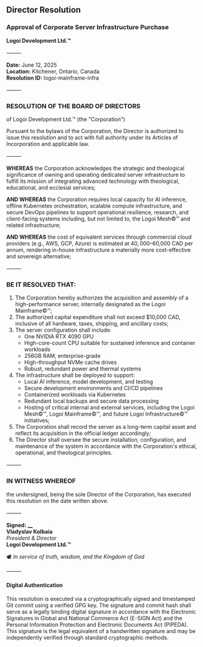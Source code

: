 ## Director Resolution

### Approval of Corporate Server Infrastructure Purchase

**Logoi Development Ltd.™**

⸻

**Date:** June 12, 2025  
**Location:** Kitchener, Ontario, Canada  
**Resolution ID:** logoi-mainframe-infra

⸻

### RESOLUTION OF THE BOARD OF DIRECTORS

of Logoi Development Ltd.™ (the "Corporation")

Pursuant to the bylaws of the Corporation, the Director is authorized to issue this resolution and to act with full authority under its Articles of Incorporation and applicable law.

⸻

**WHEREAS** the Corporation acknowledges the strategic and theological significance of owning and operating dedicated server infrastructure to fulfill its mission of integrating advanced technology with theological, educational, and ecclesial services;

**AND WHEREAS** the Corporation requires local capacity for AI inference, offline Kubernetes orchestration, scalable compute infrastructure, and secure DevOps pipelines to support operational resilience, research, and client-facing systems including, but not limited to, the Logoi Mesh©™ and related infrastructure;

**AND WHEREAS** the cost of equivalent services through commercial cloud providers (e.g., AWS, GCP, Azure) is estimated at $40,000–$60,000 CAD per annum, rendering in-house infrastructure a materially more cost-effective and sovereign alternative;

⸻

### BE IT RESOLVED THAT:

1. The Corporation hereby authorizes the acquisition and assembly of a high-performance server, internally designated as the Logoi Mainframe©™;
2. The authorized capital expenditure shall not exceed $10,000 CAD, inclusive of all hardware, taxes, shipping, and ancillary costs;
3. The server configuration shall include:
   * One NVIDIA RTX 4090 GPU
   * High-core-count CPU suitable for sustained inference and container workloads
   * 256GB RAM, enterprise-grade
   * High-throughput NVMe cache drives
   * Robust, redundant power and thermal systems
4. The infrastructure shall be deployed to support:
   * Local AI inference, model development, and testing
   * Secure development environments and CI/CD pipelines
   * Containerized workloads via Kubernetes
   * Redundant local backups and secure data processing
   * Hosting of critical internal and external services, including the Logoi Mesh©™, Logoi Mainframe©™, and future Logoi Infrastructure©™ initiatives;
5. The Corporation shall record the server as a long-term capital asset and reflect its acquisition in the official ledger accordingly;
6. The Director shall oversee the secure installation, configuration, and maintenance of the system in accordance with the Corporation's ethical, operational, and theological principles.

⸻

### IN WITNESS WHEREOF

the undersigned, being the sole Director of the Corporation, has executed this resolution on the date written above.

⸻

**Signed:** [__](#digital-authentication)  
**Vladyslav Kolbaia**  
*President & Director*  
**Logoi Development Ltd.™**  
  
🕊️ *In service of truth, wisdom, and the Kingdom of God*

⸻

#### Digital Authentication

This resolution is executed via a cryptographically signed and timestamped Git commit using a verified GPG key. The signature and commit hash shall serve as a legally binding digital signature in accordance with the Electronic Signatures in Global and National Commerce Act (E-SIGN Act) and the Personal Information Protection and Electronic Documents Act (PIPEDA). This signature is the legal equivalent of a handwritten signature and may be independently verified through standard cryptographic methods.
